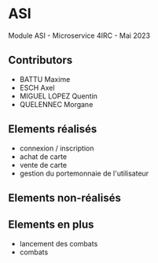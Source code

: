 # ASI

Module ASI - Microservice 4IRC - Mai 2023

## Contributors

- BATTU Maxime
- ESCH Axel
- MIGUEL LOPEZ Quentin
- QUELENNEC Morgane

## Elements réalisés

- connexion / inscription
- achat de carte
- vente de carte
- gestion du portemonnaie de l'utilisateur

## Elements non-réalisés

## Elements en plus

- lancement des combats
- combats